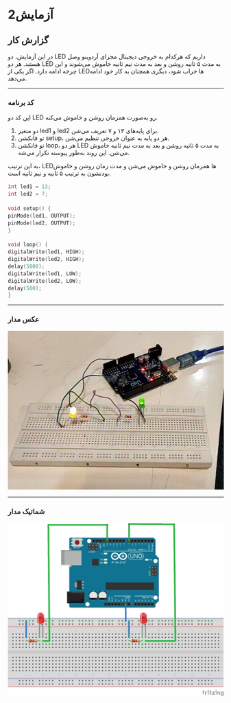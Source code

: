 # آزمایش2

## گزارش کار
در این آزمایش، دو LED داریم که هرکدام به خروجی دیجیتال مجزای آردوینو وصل هستند. هر دو LED به مدت ۵ ثانیه روشن و بعد به مدت نیم ثانیه خاموش می‌شوند و این چرخه ادامه دارد. اگر یکی از LEDها خراب شود، دیگری همچنان به کار خود ادامه می‌دهد.  

---

### کد برنامه
این کد دو LED رو به‌صورت همزمان روشن و خاموش می‌کنه.

1. دو متغیر led1 و led2 برای پایه‌های ۱۳ و ۷ تعریف می‌شن.
2. تو فانکشن setup، هر دو پایه به عنوان خروجی تنظیم می‌شن.
3. تو فانکشن loop، هر دو LED به مدت ۵ ثانیه روشن و بعد به مدت نیم ثانیه خاموش می‌شن. این روند به‌طور پیوسته تکرار می‌شه.

به این ترتیب، LEDها همزمان روشن و خاموش می‌شن و مدت زمان روشن و خاموش بودنشون به ترتیب ۵ ثانیه و نیم ثانیه است.

```cpp
int led1 = 13;
int led2 = 7;

void setup() {
pinMode(led1, OUTPUT);
pinMode(led2, OUTPUT);
}

void loop() {
digitalWrite(led1, HIGH);   
digitalWrite(led2, HIGH);   
delay(5000);
digitalWrite(led1, LOW);
digitalWrite(led2, LOW);    
delay(500);
}
```

---

### عکس مدار

![micro and circuit](/pic/microprocessor_3.jpg)

---

### شماتیک مدار

![schematic](/pic/schematic_1.jpg)
